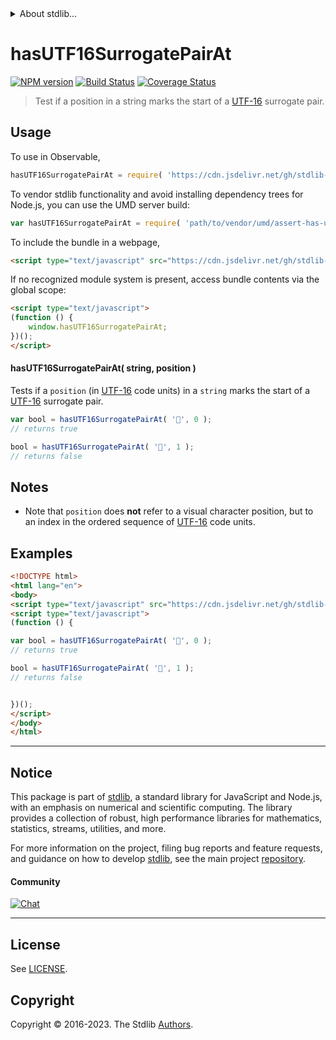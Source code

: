 <!--

@license Apache-2.0

Copyright (c) 2020 The Stdlib Authors.

Licensed under the Apache License, Version 2.0 (the "License");
you may not use this file except in compliance with the License.
You may obtain a copy of the License at

   http://www.apache.org/licenses/LICENSE-2.0

Unless required by applicable law or agreed to in writing, software
distributed under the License is distributed on an "AS IS" BASIS,
WITHOUT WARRANTIES OR CONDITIONS OF ANY KIND, either express or implied.
See the License for the specific language governing permissions and
limitations under the License.

-->


<details>
  <summary>
    About stdlib...
  </summary>
  <p>We believe in a future in which the web is a preferred environment for numerical computation. To help realize this future, we've built stdlib. stdlib is a standard library, with an emphasis on numerical and scientific computation, written in JavaScript (and C) for execution in browsers and in Node.js.</p>
  <p>The library is fully decomposable, being architected in such a way that you can swap out and mix and match APIs and functionality to cater to your exact preferences and use cases.</p>
  <p>When you use stdlib, you can be absolutely certain that you are using the most thorough, rigorous, well-written, studied, documented, tested, measured, and high-quality code out there.</p>
  <p>To join us in bringing numerical computing to the web, get started by checking us out on <a href="https://github.com/stdlib-js/stdlib">GitHub</a>, and please consider <a href="https://opencollective.com/stdlib">financially supporting stdlib</a>. We greatly appreciate your continued support!</p>
</details>

# hasUTF16SurrogatePairAt

[![NPM version][npm-image]][npm-url] [![Build Status][test-image]][test-url] [![Coverage Status][coverage-image]][coverage-url] <!-- [![dependencies][dependencies-image]][dependencies-url] -->

> Test if a position in a string marks the start of a [UTF-16][utf-16] surrogate pair.



<section class="usage">

## Usage

To use in Observable,

```javascript
hasUTF16SurrogatePairAt = require( 'https://cdn.jsdelivr.net/gh/stdlib-js/assert-has-utf16-surrogate-pair-at@umd/browser.js' )
```

To vendor stdlib functionality and avoid installing dependency trees for Node.js, you can use the UMD server build:

```javascript
var hasUTF16SurrogatePairAt = require( 'path/to/vendor/umd/assert-has-utf16-surrogate-pair-at/index.js' )
```

To include the bundle in a webpage,

```html
<script type="text/javascript" src="https://cdn.jsdelivr.net/gh/stdlib-js/assert-has-utf16-surrogate-pair-at@umd/browser.js"></script>
```

If no recognized module system is present, access bundle contents via the global scope:

```html
<script type="text/javascript">
(function () {
    window.hasUTF16SurrogatePairAt;
})();
</script>
```

#### hasUTF16SurrogatePairAt( string, position )

Tests if a `position` (in [UTF-16][utf-16] code units) in a `string` marks the start of a [UTF-16][utf-16] surrogate pair.

```javascript
var bool = hasUTF16SurrogatePairAt( '🌷', 0 );
// returns true

bool = hasUTF16SurrogatePairAt( '🌷', 1 );
// returns false
```

</section>

<!-- /.usage -->

<section class="notes">

## Notes

-   Note that `position` does **not** refer to a visual character position, but to an index in the ordered sequence of [UTF-16][utf-16] code units.

</section>

<!-- /.notes -->

<section class="examples">

## Examples

<!-- eslint no-undef: "error" -->

```html
<!DOCTYPE html>
<html lang="en">
<body>
<script type="text/javascript" src="https://cdn.jsdelivr.net/gh/stdlib-js/assert-has-utf16-surrogate-pair-at@umd/browser.js"></script>
<script type="text/javascript">
(function () {

var bool = hasUTF16SurrogatePairAt( '🌷', 0 );
// returns true

bool = hasUTF16SurrogatePairAt( '🌷', 1 );
// returns false


})();
</script>
</body>
</html>
```

</section>

<!-- /.examples -->



<!-- Section for related `stdlib` packages. Do not manually edit this section, as it is automatically populated. -->

<section class="related">

</section>

<!-- /.related -->

<!-- Section for all links. Make sure to keep an empty line after the `section` element and another before the `/section` close. -->


<section class="main-repo" >

* * *

## Notice

This package is part of [stdlib][stdlib], a standard library for JavaScript and Node.js, with an emphasis on numerical and scientific computing. The library provides a collection of robust, high performance libraries for mathematics, statistics, streams, utilities, and more.

For more information on the project, filing bug reports and feature requests, and guidance on how to develop [stdlib][stdlib], see the main project [repository][stdlib].

#### Community

[![Chat][chat-image]][chat-url]

---

## License

See [LICENSE][stdlib-license].


## Copyright

Copyright &copy; 2016-2023. The Stdlib [Authors][stdlib-authors].

</section>

<!-- /.stdlib -->

<!-- Section for all links. Make sure to keep an empty line after the `section` element and another before the `/section` close. -->

<section class="links">

[npm-image]: http://img.shields.io/npm/v/@stdlib/assert-has-utf16-surrogate-pair-at.svg
[npm-url]: https://npmjs.org/package/@stdlib/assert-has-utf16-surrogate-pair-at

[test-image]: https://github.com/stdlib-js/assert-has-utf16-surrogate-pair-at/actions/workflows/test.yml/badge.svg?branch=v0.1.0
[test-url]: https://github.com/stdlib-js/assert-has-utf16-surrogate-pair-at/actions/workflows/test.yml?query=branch:v0.1.0

[coverage-image]: https://img.shields.io/codecov/c/github/stdlib-js/assert-has-utf16-surrogate-pair-at/main.svg
[coverage-url]: https://codecov.io/github/stdlib-js/assert-has-utf16-surrogate-pair-at?branch=main

<!--

[dependencies-image]: https://img.shields.io/david/stdlib-js/assert-has-utf16-surrogate-pair-at.svg
[dependencies-url]: https://david-dm.org/stdlib-js/assert-has-utf16-surrogate-pair-at/main

-->

[chat-image]: https://img.shields.io/gitter/room/stdlib-js/stdlib.svg
[chat-url]: https://app.gitter.im/#/room/#stdlib-js_stdlib:gitter.im

[stdlib]: https://github.com/stdlib-js/stdlib

[stdlib-authors]: https://github.com/stdlib-js/stdlib/graphs/contributors

[cli-section]: https://github.com/stdlib-js/assert-has-utf16-surrogate-pair-at#cli
[cli-url]: https://github.com/stdlib-js/assert-has-utf16-surrogate-pair-at/tree/cli
[@stdlib/assert-has-utf16-surrogate-pair-at]: https://github.com/stdlib-js/assert-has-utf16-surrogate-pair-at/tree/main

[umd]: https://github.com/umdjs/umd
[es-module]: https://developer.mozilla.org/en-US/docs/Web/JavaScript/Guide/Modules

[deno-url]: https://github.com/stdlib-js/assert-has-utf16-surrogate-pair-at/tree/deno
[umd-url]: https://github.com/stdlib-js/assert-has-utf16-surrogate-pair-at/tree/umd
[esm-url]: https://github.com/stdlib-js/assert-has-utf16-surrogate-pair-at/tree/esm
[branches-url]: https://github.com/stdlib-js/assert-has-utf16-surrogate-pair-at/blob/main/branches.md

[stdlib-license]: https://raw.githubusercontent.com/stdlib-js/assert-has-utf16-surrogate-pair-at/main/LICENSE

[utf-16]: https://en.wikipedia.org/wiki/UTF-16

[standard-streams]: https://en.wikipedia.org/wiki/Standard_streams

</section>

<!-- /.links -->
